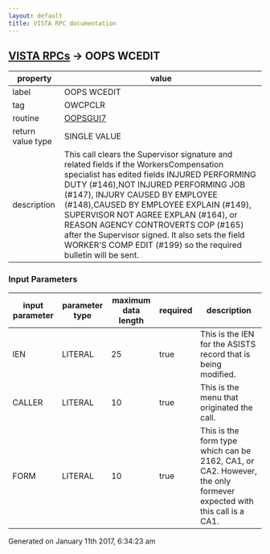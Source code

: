 ```yaml
---
layout: default
title: VISTA RPC documentation
---
```




## [VISTA RPCs](TableOfContent.md) &#8594; OOPS WCEDIT 

 property | value 
--- | --- 
 label | OOPS WCEDIT
 tag | OWCPCLR
 routine | [OOPSGUI7](http://code.osehra.org/dox/Routine_OOPSGUI7_source.html)
 return value type | SINGLE VALUE
 description | This call clears the Supervisor signature and related fields if the WorkersCompensation specialist has edited fields INJURED PERFORMING DUTY (#146),NOT INJURED PERFORMING JOB (#147), INJURY CAUSED BY EMPLOYEE (#148),CAUSED BY EMPLOYEE EXPLAIN (#149), SUPERVISOR NOT AGREE EXPLAN (#164), or REASON AGENCY CONTROVERTS COP (#165) after the Supervisor signed.  It also sets the field WORKER'S COMP EDIT (#199) so the required bulletin will be sent.

### Input Parameters

| input parameter | parameter type | maximum data length | required | description | 
| --- | --- | --- | --- | --- | 
| IEN | LITERAL | 25 | true | This is the IEN for the ASISTS record that is being modified. | 
| CALLER | LITERAL | 10 | true | This is the menu that originated the call. | 
| FORM | LITERAL | 10 | true | This is the form type which can be 2162, CA1, or CA2.  However, the only formever expected with this call is a CA1. | 




Generated on January 11th 2017, 6:34:23 am